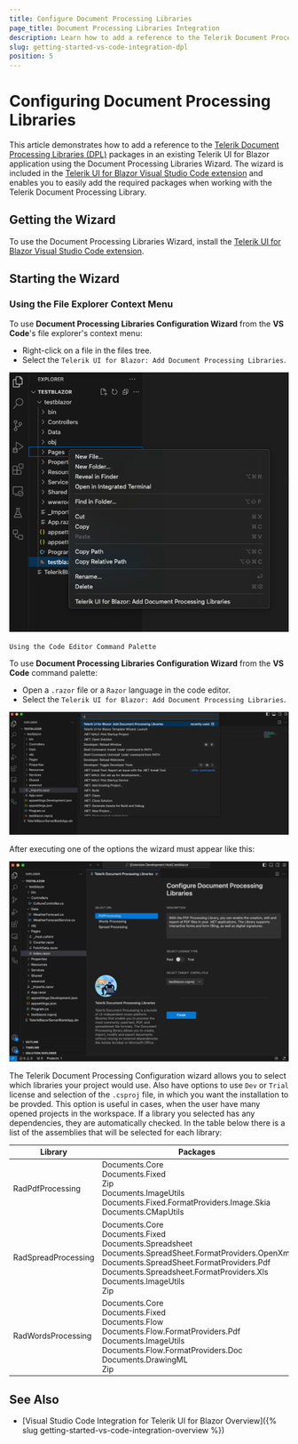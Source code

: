 ```yaml
---
title: Configure Document Processing Libraries 
page_title: Document Processing Libraries Integration
description: Learn how to add a reference to the Telerik Document Processing Libraries(DPL) packages in an existing Telerik Ui for Blazor application using the Document Processing Libraries Wizard.
slug: getting-started-vs-code-integration-dpl
position: 5
---
```


# Configuring Document Processing Libraries

This article demonstrates how to add a reference to the [Telerik Document Processing Libraries (DPL)](https://www.telerik.com/document-processing-libraries) packages in an existing Telerik UI for Blazor application using the Document Processing Libraries Wizard. The wizard is included in the [Telerik UI for Blazor Visual Studio Code extension](https://marketplace.visualstudio.com/items?itemName=TelerikInc.blazortemplatewizard) and enables you to easily add the required packages when working with the Telerik Document Processing Library.

## Getting the Wizard

To use the Document Processing Libraries Wizard, install the [Telerik UI for Blazor Visual Studio Code extension](https://marketplace.visualstudio.com/items?itemName=TelerikInc.blazortemplatewizard).

## Starting the Wizard

### Using the File Explorer Context Menu

To use **Document Processing Libraries Configuration Wizard** from the **VS Code**'s file explorer's context menu:
 - Right-click on a file in the files tree.
 - Select the `Telerik UI for Blazor: Add Document Processing Libraries`.

  ![Configure Document Processing Wizard, Context Menu](images/DPLBlazor_ContextMenu.png)

`Using the Code Editor Command Palette`

To use **Document Processing Libraries Configuration Wizard** from the **VS Code** command palette:

 - Open a `.razor` file or a `Razor` language in the code editor.
 - Select the `Telerik UI for Blazor: Add Document Processing Libraries`.

 ![Configure Document Processing Wizard, Command Palette](images/DPLBlazor_Pallete.png)

After executing one of the options the wizard must appear like this: 

 ![Configure Document Processing Wizard](images/DPLWizardBlazor.png "Configure Document Processing Wizard")

 The Telerik Document Processing Configuration wizard allows you to select which libraries your project would use. Also have options to use `Dev` or `Trial` license and selection of the `.csproj` file, in which you want the installation to be provded. This option is useful in cases, when the user have many opened projects in the workspace. If a library you selected has any dependencies, they are automatically checked. In the table below there is a list of the assemblies that will be selected for each library:

|Library  |Packages |
|---------|---------|
|RadPdfProcessing    |Documents.Core<br>Documents.Fixed<br>Zip<br>Documents.ImageUtils<br>Documents.Fixed.FormatProviders.Image.Skia<br>Documents.CMapUtils         |
|RadSpreadProcessing     |    Documents.Core<br>Documents.Fixed<br>Documents.Spreadsheet<br>Documents.SpreadSheet.FormatProviders.OpenXml<br>Documents.SpreadSheet.FormatProviders.Pdf<br>Documents.Spreadsheet.FormatProviders.Xls<br>Documents.ImageUtils<br>Zip     |
|RadWordsProcessing     |   Documents.Core<br>Documents.Fixed<br>Documents.Flow<br>Documents.Flow.FormatProviders.Pdf<br>Documents.ImageUtils<br>Documents.Flow.FormatProviders.Doc<br>Documents.DrawingML<br>Zip      |


## See Also

* [Visual Studio Code Integration for Telerik UI for Blazor Overview]({% slug getting-started-vs-code-integration-overview %})
